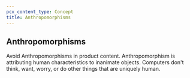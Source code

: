 ```yaml
---
pcx_content_type: Concept
title: Anthropomorphisms
---
```


## Anthropomorphisms

Avoid Anthropomorphisms in product content. Anthropomorphism is attributing human characteristics to inanimate objects. Computers don't think, want, worry, or do other things that are uniquely human.
